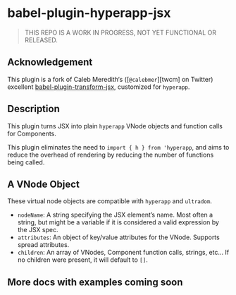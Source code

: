 # babel-plugin-hyperapp-jsx

> THIS REPO IS A WORK IN PROGRESS, NOT YET FUNCTIONAL OR RELEASED.

## Acknowledgement
This plugin is a fork of Caleb Meredith‘s ([`@calebmer`][twcm] on Twitter) excellent [babel-plugin-transform-jsx](https://github.com/calebmer/node_modules/tree/master/babel-plugin-transform-jsx), customized for `hyperapp`.

## Description
This plugin turns JSX into plain `hyperapp` VNode objects and function calls for Components.

This plugin eliminates the need to `import { h } from 'hyperapp`, and aims to reduce the overhead of rendering by reducing the number of functions being called.

## A VNode Object
These virtual node objects are compatible with `hyperapp` and `ultradom`.
- `nodeName`: A string specifying the JSX element’s name. Most often a string, but might be a variable if it is considered a valid expression by the JSX spec.
- `attributes`: An object of key/value attributes for the VNode. Supports spread attributes.
- `children`: An array of VNodes, Component function calls, strings, etc...  If no children were present, it will default to `[]`.

## More docs with examples coming soon